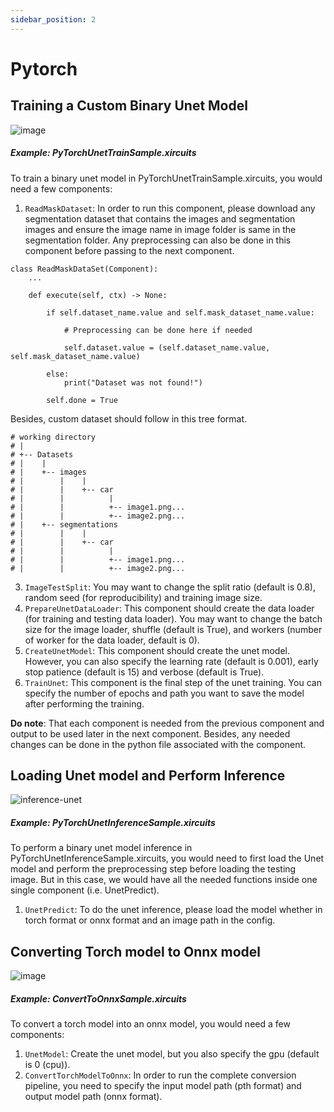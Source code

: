 ```yaml
---
sidebar_position: 2
---
```


# Pytorch

## Training a Custom Binary Unet Model
![image](https://user-images.githubusercontent.com/23378929/146719809-45b48f38-ebf9-4a21-b36b-4c7ab6f89afd.png)

##### Example: PyTorchUnetTrainSample.xircuits
To train a binary unet model in PyTorchUnetTrainSample.xircuits, you would need a few components:
1. `ReadMaskDataset`: In order to run this component, please download any segmentation dataset that contains the images and segmentation images and ensure the image name in image folder is same in the segmentation folder. Any preprocessing can also be done in this component before passing to the next component.
```
class ReadMaskDataSet(Component):
    ...

    def execute(self, ctx) -> None:

        if self.dataset_name.value and self.mask_dataset_name.value:

            # Preprocessing can be done here if needed

            self.dataset.value = (self.dataset_name.value, self.mask_dataset_name.value)

        else:
            print("Dataset was not found!")

        self.done = True
```
Besides, custom dataset should follow in this tree format.
```
# working directory
# |
# +-- Datasets
# |    |
# |    +-- images
# |        |    |
# |        |    +-- car
# |        |          |
# |        |          +-- image1.png...
# |        |          +-- image2.png...
# |    +-- segmentations
# |        |    |
# |        |    +-- car
# |        |          |
# |        |          +-- image1.png...
# |        |          +-- image2.png...
```
3. `ImageTestSplit`: You may want to change the split ratio (default is 0.8), random seed (for reproducibility) and training image size.
3. `PrepareUnetDataLoader`: This component should create the data loader (for training and testing data loader). You may want to change the batch size for the image loader, shuffle (default is True), and workers (number of worker for the data loader, default is 0).
4. `CreateUnetModel`: This component should create the unet model. However, you can also specify the learning rate (default is 0.001), early stop patience (default is 15) and verbose (default is True).
5. `TrainUnet`: This component is the final step of the unet training. You can specify the number of epochs and path you want to save the model after performing the training.

**Do note**: That each component is needed from the previous component and output to be used later in the next component. Besides, any needed changes can be done in the python file associated with the component.

## Loading Unet model and Perform Inference
![inference-unet](https://user-images.githubusercontent.com/23378929/146729793-e37d73cd-1691-4540-89da-b11e6139614e.gif)

##### Example: PyTorchUnetInferenceSample.xircuits
To perform a binary unet model inference in PyTorchUnetInferenceSample.xircuits, you would need to first load the Unet model and perform the preprocessing step before loading the testing image. But in this case, we would have all the needed functions inside one single component (i.e. UnetPredict).
1. `UnetPredict`: To do the unet inference, please load the model whether in torch format or onnx format and an image path in the config.

## Converting Torch model to Onnx model
![image](https://user-images.githubusercontent.com/23378929/146732392-6f6828f8-b12d-4293-ad3a-af016aabf307.png)

##### Example: ConvertToOnnxSample.xircuits
To convert a torch model into an onnx model, you would need a few components:
1. `UnetModel`: Create the unet model, but you also specify the gpu (default is 0 (cpu)).
2. `ConvertTorchModelToOnnx`: In order to run the complete conversion pipeline, you need to specify the input model path (pth format) and output model path (onnx format).
